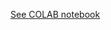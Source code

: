 [See COLAB notebook](https://gist.github.com/geraw/6734c9d7226c3c04d43b9d59b1b844b5#file-testory-ipynb)
